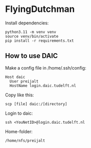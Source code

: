 # FlyingDutchman

Install dependencies: 
```
python3.11 -m venv venv 
source venv/bin/activate 
pip install -r requirements.txt 
```

## How to use DAIC
Make a config file in /home/.ssh/config: 
```
Host daic 
  User preijalt 
  HostName login.daic.tudelft.nl 
```

Copy like this: 
```
scp [file] daic:/[directory]
```

Login to daic: 
```
ssh <YouNetID>@login.daic.tudelft.nl 
```

Home-folder: 
```
/home/nfs/preijalt
```

